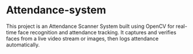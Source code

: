 # Attendance-system
This project is an Attendance Scanner System built using OpenCV for real-time face recognition and attendance tracking. It captures and verifies faces from a live video stream or images, then logs attendance automatically.
